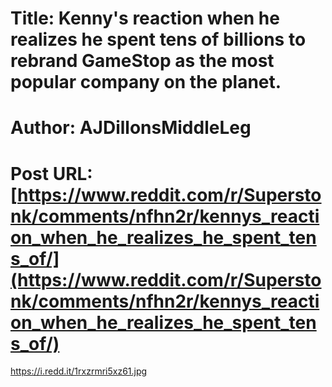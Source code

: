 # Title: Kenny's reaction when he realizes he spent tens of billions to rebrand GameStop as the most popular company on the planet.
# Author: AJDillonsMiddleLeg
# Post URL: [https://www.reddit.com/r/Superstonk/comments/nfhn2r/kennys_reaction_when_he_realizes_he_spent_tens_of/](https://www.reddit.com/r/Superstonk/comments/nfhn2r/kennys_reaction_when_he_realizes_he_spent_tens_of/)


https://i.redd.it/1rxzrmri5xz61.jpg